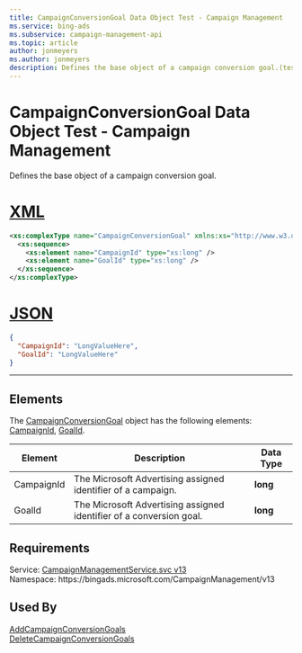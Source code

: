 ```yaml
---
title: CampaignConversionGoal Data Object Test - Campaign Management
ms.service: bing-ads
ms.subservice: campaign-management-api
ms.topic: article
author: jonmeyers
ms.author: jonmeyers
description: Defines the base object of a campaign conversion goal.(test)
---
```

# CampaignConversionGoal Data Object Test - Campaign Management
Defines the base object of a campaign conversion goal.

# [XML](#tab/xml)

```xml
<xs:complexType name="CampaignConversionGoal" xmlns:xs="http://www.w3.org/2001/XMLSchema">
  <xs:sequence>
    <xs:element name="CampaignId" type="xs:long" />
    <xs:element name="GoalId" type="xs:long" />
  </xs:sequence>
</xs:complexType>
```

# [JSON](#tab/json)

```json
{
  "CampaignId": "LongValueHere",
  "GoalId": "LongValueHere"
}
```

-----

## <a name="elements"></a>Elements

The [CampaignConversionGoal](campaignconversiongoal.md) object has the following elements: [CampaignId](#campaignid), [GoalId](#goalid).

|Element|Description|Data Type|
|-----------|---------------|-------------|
|<a name="campaignid"></a>CampaignId|The Microsoft Advertising assigned identifier of a campaign.|**long**|
|<a name="goalid"></a>GoalId|The Microsoft Advertising assigned identifier of a conversion goal.|**long**|

## Requirements
Service: [CampaignManagementService.svc v13](https://campaign.api.bingads.microsoft.com/Api/Advertiser/CampaignManagement/v13/CampaignManagementService.svc)  
Namespace: https\://bingads.microsoft.com/CampaignManagement/v13  

## Used By
[AddCampaignConversionGoals](addcampaignconversiongoals.md)  
[DeleteCampaignConversionGoals](deletecampaignconversiongoals.md)  
